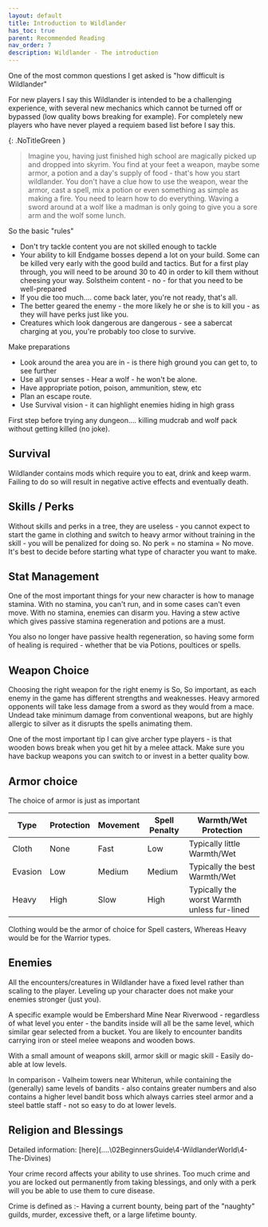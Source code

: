 ```yaml
---
layout: default
title: Introduction to Wildlander
has_toc: true
parent: Recommended Reading
nav_order: 7
description: Wildlander - The introduction
---
```



One of the most common questions I get asked is "how difficult is Wildlander"

For new players I say this Wildlander is intended to be a challenging experience, with several new mechanics which cannot be turned off or bypassed (low quality bows breaking for example). For completely new players who have never played a requiem based list before I say this.

{: .NoTitleGreen }
> Imagine you, having just finished high school are magically picked up and dropped into skyrim.  You find at your feet a weapon, maybe some armor, a potion and a day's supply of food - that's how you start wildlander.  You don't have a clue how to use the weapon, wear the armor, cast a spell, mix a potion or even something as simple as making a fire.  You need to learn how to do everything. Waving a sword around at a wolf like a madman is only going to give you a sore arm and the wolf some lunch. 

So the basic "rules"

* Don't try tackle content you are not skilled enough to tackle 
* Your ability to kill Endgame bosses depend a lot on your build. Some can be killed very early with the good build and tactics. But for a first play through, you will need to be around 30 to 40 in order to kill them without cheesing your way. Solstheim content - no - for that you need to be well-prepared
* If you die too much.... come back later, you're not ready, that's all.
* The better geared the enemy - the more likely he or she is to kill you - as they will have perks just like you.
* Creatures which look dangerous are dangerous - see a sabercat charging at you, you're probably too close to survive. 

Make preparations

* Look around the area you are in - is there high ground you can get to, to see further
* Use all your senses - Hear a wolf - he won't be alone.
* Have appropriate potion, poison, ammunition, stew, etc
* Plan an escape route.
* Use Survival vision - it can highlight enemies hiding in high grass

First step before trying any dungeon.... killing mudcrab and wolf pack without getting killed (no joke). 

## Survival

Wildlander contains mods which require you to eat, drink and keep warm. Failing to do so will result in negative active effects and eventually death.

## Skills / Perks

Without skills and perks in a tree, they are useless - you cannot expect to start the game in clothing and switch to heavy armor without training in the skill - you will be penalized for doing so. No perk = no stamina = No move. It's best to decide before starting what type of character you want to make.

## Stat Management

One of the most important things for your new character is how to manage stamina. With no stamina, you can't run, and in some cases can't even move. With no stamina, enemies can disarm you. Having a stew active which gives passive stamina regeneration and potions are a must.

You also no longer have passive health regeneration, so having some form of healing is required - whether that be via Potions, poultices or spells.

## Weapon Choice

Choosing the right weapon for the right enemy is So, So important, as each enemy in the game has different strengths and weaknesses. Heavy armored opponents will take less damage from a sword as they would from a mace. Undead take minimum damage from conventional weapons, but are highly allergic to silver as it disrupts the spells animating them.

One of the most important tip I can give archer type players - is that wooden bows break when you get hit by a melee attack. Make sure you have backup weapons you can switch to or invest in a better quality bow.

## Armor choice

The choice of armor is just as important

Type | Protection | Movement | Spell Penalty | Warmth/Wet Protection
-- | -- | -- | -- | --
Cloth | None | Fast | Low | Typically little   Warmth/Wet
Evasion | Low | Medium | Medium | Typically the best   Warmth/Wet
Heavy | High | Slow | High | Typically the worst   Warmth unless fur-lined

Clothing would be the armor of choice for Spell casters, Whereas Heavy would be for the Warrior types.

## Enemies

All the encounters/creatures in Wildlander have a fixed level rather than scaling to the player. Leveling up your character does not make your enemies stronger (just you).

A specific example would be Embershard Mine Near Riverwood - regardless of what level you enter - the bandits inside will all be the same level, which similar gear selected from a bucket. You are likely to encounter bandits carrying iron or steel melee weapons and wooden bows.

With a small amount of weapons skill, armor skill or magic skill - Easily do-able at low levels. 

In comparison - Valheim towers near Whiterun, while containing the (generally) same levels of bandits - also contains greater numbers and also contains a higher level bandit boss which always carries steel armor and a steel battle staff - not so easy to do at lower levels.

## Religion and Blessings

Detailed information: [here](..\..\02BeginnersGuide\4-WildlanderWorld\4-The-Divines\)

Your crime record affects your ability to use shrines. Too much crime and you are locked out permanently from taking blessings, and only with a perk will you be able to use them to cure disease.

Crime is defined as :- Having a current bounty, being part of the "naughty" guilds, murder, excessive theft, or a large lifetime bounty.

